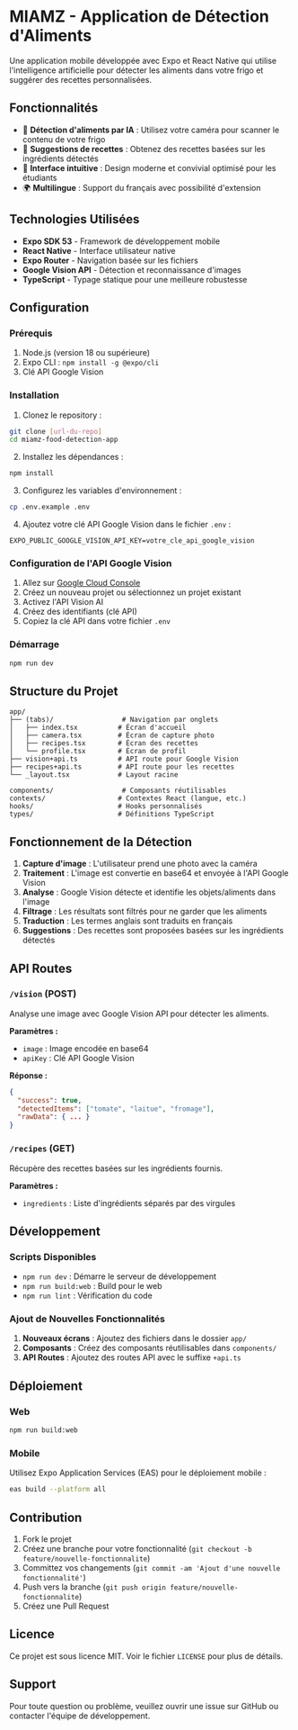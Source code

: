 # MIAMZ - Application de Détection d'Aliments

Une application mobile développée avec Expo et React Native qui utilise l'intelligence artificielle pour détecter les aliments dans votre frigo et suggérer des recettes personnalisées.

## Fonctionnalités

- 📸 **Détection d'aliments par IA** : Utilisez votre caméra pour scanner le contenu de votre frigo
- 🍳 **Suggestions de recettes** : Obtenez des recettes basées sur les ingrédients détectés
- 📱 **Interface intuitive** : Design moderne et convivial optimisé pour les étudiants
- 🌍 **Multilingue** : Support du français avec possibilité d'extension

## Technologies Utilisées

- **Expo SDK 53** - Framework de développement mobile
- **React Native** - Interface utilisateur native
- **Expo Router** - Navigation basée sur les fichiers
- **Google Vision API** - Détection et reconnaissance d'images
- **TypeScript** - Typage statique pour une meilleure robustesse

## Configuration

### Prérequis

1. Node.js (version 18 ou supérieure)
2. Expo CLI : `npm install -g @expo/cli`
3. Clé API Google Vision

### Installation

1. Clonez le repository :
```bash
git clone [url-du-repo]
cd miamz-food-detection-app
```

2. Installez les dépendances :
```bash
npm install
```

3. Configurez les variables d'environnement :
```bash
cp .env.example .env
```

4. Ajoutez votre clé API Google Vision dans le fichier `.env` :
```
EXPO_PUBLIC_GOOGLE_VISION_API_KEY=votre_cle_api_google_vision
```

### Configuration de l'API Google Vision

1. Allez sur [Google Cloud Console](https://console.cloud.google.com/)
2. Créez un nouveau projet ou sélectionnez un projet existant
3. Activez l'API Vision AI
4. Créez des identifiants (clé API)
5. Copiez la clé API dans votre fichier `.env`

### Démarrage

```bash
npm run dev
```

## Structure du Projet

```
app/
├── (tabs)/                 # Navigation par onglets
│   ├── index.tsx          # Écran d'accueil
│   ├── camera.tsx         # Écran de capture photo
│   ├── recipes.tsx        # Écran des recettes
│   └── profile.tsx        # Écran de profil
├── vision+api.ts          # API route pour Google Vision
├── recipes+api.ts         # API route pour les recettes
└── _layout.tsx            # Layout racine

components/                 # Composants réutilisables
contexts/                  # Contextes React (langue, etc.)
hooks/                     # Hooks personnalisés
types/                     # Définitions TypeScript
```

## Fonctionnement de la Détection

1. **Capture d'image** : L'utilisateur prend une photo avec la caméra
2. **Traitement** : L'image est convertie en base64 et envoyée à l'API Google Vision
3. **Analyse** : Google Vision détecte et identifie les objets/aliments dans l'image
4. **Filtrage** : Les résultats sont filtrés pour ne garder que les aliments
5. **Traduction** : Les termes anglais sont traduits en français
6. **Suggestions** : Des recettes sont proposées basées sur les ingrédients détectés

## API Routes

### `/vision` (POST)
Analyse une image avec Google Vision API pour détecter les aliments.

**Paramètres :**
- `image` : Image encodée en base64
- `apiKey` : Clé API Google Vision

**Réponse :**
```json
{
  "success": true,
  "detectedItems": ["tomate", "laitue", "fromage"],
  "rawData": { ... }
}
```

### `/recipes` (GET)
Récupère des recettes basées sur les ingrédients fournis.

**Paramètres :**
- `ingredients` : Liste d'ingrédients séparés par des virgules

## Développement

### Scripts Disponibles

- `npm run dev` : Démarre le serveur de développement
- `npm run build:web` : Build pour le web
- `npm run lint` : Vérification du code

### Ajout de Nouvelles Fonctionnalités

1. **Nouveaux écrans** : Ajoutez des fichiers dans le dossier `app/`
2. **Composants** : Créez des composants réutilisables dans `components/`
3. **API Routes** : Ajoutez des routes API avec le suffixe `+api.ts`

## Déploiement

### Web
```bash
npm run build:web
```

### Mobile
Utilisez Expo Application Services (EAS) pour le déploiement mobile :
```bash
eas build --platform all
```

## Contribution

1. Fork le projet
2. Créez une branche pour votre fonctionnalité (`git checkout -b feature/nouvelle-fonctionnalite`)
3. Committez vos changements (`git commit -am 'Ajout d'une nouvelle fonctionnalité'`)
4. Push vers la branche (`git push origin feature/nouvelle-fonctionnalite`)
5. Créez une Pull Request

## Licence

Ce projet est sous licence MIT. Voir le fichier `LICENSE` pour plus de détails.

## Support

Pour toute question ou problème, veuillez ouvrir une issue sur GitHub ou contacter l'équipe de développement.